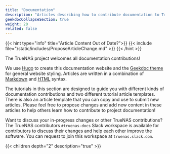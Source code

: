 ```yaml
---
title: "Documentation"
description: "Articles describing how to contribute documentation to TrueNAS projects."
geekdocCollapseSection: true
weight: 20
related: false
---
```



{{< hint type="info" title="Article Content Out of Date?">}}
{{< include file="/static/includes/ProposeArticleChange.md" >}}
{{< /hint >}}

The TrueNAS project welcomes all documentation contributions!

We use [Hugo](https://gohugo.io/) to create this documentation website and the [Geekdoc theme](https://geekdocs.de) for general website styling.
Articles are written in a combination of [Markdown](https://daringfireball.net/projects/markdown/syntax) and [HTML](https://www.w3schools.com/html/html_intro.asp) syntax.

The tutorials in this section are designed to guide you with different kinds of documentation contributions and two different tutorial article templates.
There is also an article template that you can copy and use to submit new articles.
Please feel free to propose changes and add new content in these articles to help others learn how to contribute to project documentation!

Want to discuss your in-progress changes or other TrueNAS contributions?
The TrueNAS contributors `#truenas-docs` Slack workspace is available for contributors to discuss their changes and help each other improve the software.
You can request to join this workspace at `truenas.slack.com`.


{{< children depth="2" description="true" >}}
